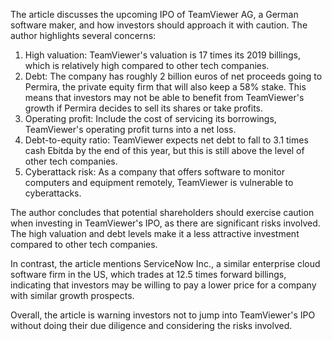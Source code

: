 The article discusses the upcoming IPO of TeamViewer AG, a German software maker, and how investors should approach it with caution. The author highlights several concerns:

1. High valuation: TeamViewer's valuation is 17 times its 2019 billings, which is relatively high compared to other tech companies.
2. Debt: The company has roughly 2 billion euros of net proceeds going to Permira, the private equity firm that will also keep a 58% stake. This means that investors may not be able to benefit from TeamViewer's growth if Permira decides to sell its shares or take profits.
3. Operating profit: Include the cost of servicing its borrowings, TeamViewer's operating profit turns into a net loss.
4. Debt-to-equity ratio: TeamViewer expects net debt to fall to 3.1 times cash Ebitda by the end of this year, but this is still above the level of other tech companies.
5. Cyberattack risk: As a company that offers software to monitor computers and equipment remotely, TeamViewer is vulnerable to cyberattacks.

The author concludes that potential shareholders should exercise caution when investing in TeamViewer's IPO, as there are significant risks involved. The high valuation and debt levels make it a less attractive investment compared to other tech companies.

In contrast, the article mentions ServiceNow Inc., a similar enterprise cloud software firm in the US, which trades at 12.5 times forward billings, indicating that investors may be willing to pay a lower price for a company with similar growth prospects.

Overall, the article is warning investors not to jump into TeamViewer's IPO without doing their due diligence and considering the risks involved.